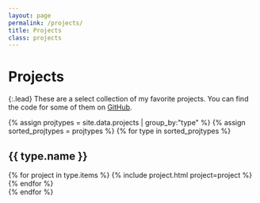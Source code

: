 ```yaml
---
layout: page
permalink: /projects/
title: Projects
class: projects
---
```


# Projects

{:.lead}
These are a select collection of my favorite projects. You can find the code for some of them on [GitHub](https://github.com/frankelavsky). 

{% assign projtypes = site.data.projects | group_by:"type"  %}
{% assign sorted_projtypes = projtypes %}
{% for type in sorted_projtypes %}
<h2 id="{{ type.name | replace: ' ', '-' | replace: '(', '' | replace: ')', '' }}">{{ type.name }}</h2>
<div class="grid">
  <!-- {% for project in site.data.projects %}
    {% include project.html project=project %}
  {% endfor %} -->
  {% for project in type.items %}
  {% include project.html project=project %}
  {% endfor %}
</div>
{% endfor %}

